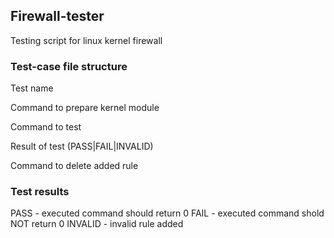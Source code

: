 ## Firewall-tester
Testing script for linux kernel firewall

### Test-case file structure
Test name

Command to prepare kernel module

Command to test

Result of test (PASS|FAIL|INVALID)

Command to delete added rule

### Test results
PASS - executed command should return 0
FAIL - executed command shold NOT return 0
INVALID - invalid rule added
